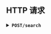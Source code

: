 ## HTTP 请求

<details>
<summary>
<b><code>POST</code></b><b><code>/search</code></b>
</summary>
<br/>

### `SearchParam`:

| 参数       | 类型           | 描述       | 默认值   |
| ---------- | -------------- | ---------- | -------- |
| `word`     | `string`       | 搜索词     | 必填     |
| `type`     | `SearchType`   | 搜索类型   | `illust` |
| `template` | `TemplateType` | 预设模板   | 无       |
| `mode`     | `SearchMode`   | 搜索模式   | `tag`    |
| `order`    | `SearchOrder`  | 排序方法   | `date`   |
| `blt`      | `number`       | 最少收藏数 | `0`      |
| `restrict` | `Restrict`     | 限制等级   | `safe`   |
| `start`    | `number`       | 起始索引   | `0`      |
| `length`   | `number`       | 索引长度   | `60`     |
| `lang`     | `Lang`         | 语言       | 配置文件 |

### ENUM:

##### `SearchType`

限定搜索类型

| Name             | Description    |
| ---------------- | -------------- |
| `illust`         | 插画           |
| `gif`            | 动态插画 (GIF) |
| `illust_and_gif` | 插画与动态插画 |
| `manga`          | 漫画           |
| `novel`          | 小说           |

##### `TemplateType`

使用预设模板

| Name      | Description                  |
| --------- | ---------------------------- |
| `top`     | 收数数降序排列               |
| `default` | 时间倒序, 收藏数不少于`2000` |
| `enhance` | 时间倒序, 收藏数不少于`50`   |

##### `SearchMode`

指定搜索模式

| Name      | Description        |
| --------- | ------------------ |
| `tag`     | 标签 部分匹配      |
| `full`    | 标签 完全匹配      |
| `content` | 标题/正文 部分匹配 |

##### `SearchOrder`

指定排序方式

| Name      | Description |
| --------- | ----------- |
| `date`    | 日期倒序    |
| `popular` | 收藏数降序  |

##### `Restrict`

指定限制级

| Name   | Description    |
| ------ | -------------- |
| `safe` | 全年龄向       |
| `r18`  | `R-18` `R-18G` |
| `all`  | 全部           |

示例请求: `http://127.0.0.1:1145/search`

```
{
    word: "東方Project",
    type: "illust",
    template: "default",
    length: 20
}
```

返回: `SearchResultDTO`

| key       | 类型                 | 描述         |
| --------- | -------------------- | ------------ |
| `results` | `ResultPreviewDTO[]` | 作品预览数组 |
| `total`   | `number`             | 作品总数     |

```
{
    "results": [
        {
            "id": 105495972,
            "title": "宵闇の従者",
            "preview": "...",
            "tags": [
                "十六夜咲夜",
                "東方",
                "東方Project"
            ],
            "cerateTime": 1676718359000,
            "updateTime": 1676718359000,
            "author": {
                "name": "彩川賢治",
                "id": 15683392
            }
        },
        ...
    ],
    "total": 1918834
}
```

</derails>